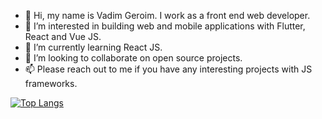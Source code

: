 - 👋 Hi, my name is Vadim Geroim. I work as a front end web developer.
- 👀 I’m interested in building web and mobile applications with Flutter, React and Vue JS. 
- 🌱 I’m currently learning React JS.
- 💞️ I’m looking to collaborate on open source projects.
- 📫 Please reach out to me if you have any interesting projects with JS frameworks.

[![Top Langs](https://github-readme-stats.vercel.app/api/top-langs/?username=vadim-geroim&layout=compact&theme=light)](https://github.com/vadim-geroim?tab=repositories)

<!---
vadim-geroim/vadim-geroim is a ✨ special ✨ repository because its `README.md` (this file) appears on your GitHub profile.
You can click the Preview link to take a look at your changes.
--->
